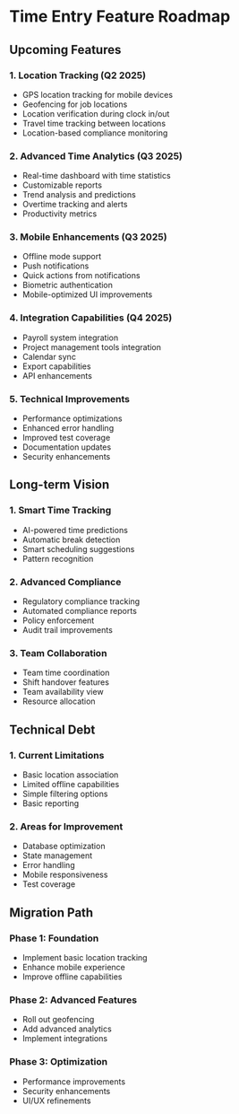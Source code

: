# Time Entry Feature Roadmap

## Upcoming Features

### 1. Location Tracking (Q2 2025)
- GPS location tracking for mobile devices
- Geofencing for job locations
- Location verification during clock in/out
- Travel time tracking between locations
- Location-based compliance monitoring

### 2. Advanced Time Analytics (Q3 2025)
- Real-time dashboard with time statistics
- Customizable reports
- Trend analysis and predictions
- Overtime tracking and alerts
- Productivity metrics

### 3. Mobile Enhancements (Q3 2025)
- Offline mode support
- Push notifications
- Quick actions from notifications
- Biometric authentication
- Mobile-optimized UI improvements

### 4. Integration Capabilities (Q4 2025)
- Payroll system integration
- Project management tools integration
- Calendar sync
- Export capabilities
- API enhancements

### 5. Technical Improvements
- Performance optimizations
- Enhanced error handling
- Improved test coverage
- Documentation updates
- Security enhancements

## Long-term Vision

### 1. Smart Time Tracking
- AI-powered time predictions
- Automatic break detection
- Smart scheduling suggestions
- Pattern recognition

### 2. Advanced Compliance
- Regulatory compliance tracking
- Automated compliance reports
- Policy enforcement
- Audit trail improvements

### 3. Team Collaboration
- Team time coordination
- Shift handover features
- Team availability view
- Resource allocation

## Technical Debt

### 1. Current Limitations
- Basic location association
- Limited offline capabilities
- Simple filtering options
- Basic reporting

### 2. Areas for Improvement
- Database optimization
- State management
- Error handling
- Mobile responsiveness
- Test coverage

## Migration Path

### Phase 1: Foundation
- Implement basic location tracking
- Enhance mobile experience
- Improve offline capabilities

### Phase 2: Advanced Features
- Roll out geofencing
- Add advanced analytics
- Implement integrations

### Phase 3: Optimization
- Performance improvements
- Security enhancements
- UI/UX refinements